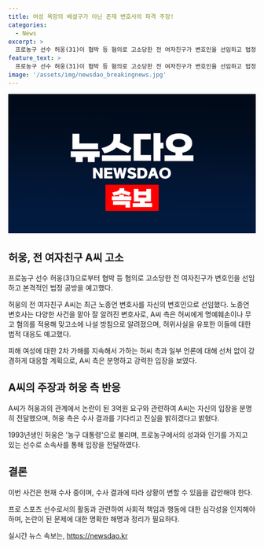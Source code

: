 ```yaml
---
title: 여성 욕망의 배설구가 아닌 존재 변호사의 파격 주장!
categories:
  - News
excerpt: >
  프로농구 선수 허웅(31)이 협박 등 혐의로 고소당한 전 여자친구가 변호인을 선임하고 법정 공방을 예고했다. 변호사는 고소한 선우은숙 사건 등을 담당한 인물로 알려져, 허씨에게 명예훼손이나 무고 혐의를 맞고소할 방침이다. A씨는 허위사실 유포한 이들에 대해 법적 대응을 예고하며, 피해 여성에 대한 2차 가해를 지속하는 허씨 측에 강력히 대응할 계획이라고 전했다. 허웅 측은 A씨를 공갈미수, 협박 등으로 고소하며, A씨는 3억원을 요구한 것은 임신중절 수술의 대가로 허웅이 제시한 것이라고 반박했다.
feature_text: >
  프로농구 선수 허웅(31)이 협박 등 혐의로 고소당한 전 여자친구가 변호인을 선임하고 법정 공방을 예고했다. 변호사는 고소한 선우은숙 사건 등을 담당한 인물로 알려져, 허씨에게 명예훼손이나 무고 혐의를 맞고소할 방침이다. A씨는 허위사실 유포한 이들에 대해 법적 대응을 예고하며, 피해 여성에 대한 2차 가해를 지속하는 허씨 측에 강력히 대응할 계획이라고 전했다. 허웅 측은 A씨를 공갈미수, 협박 등으로 고소하며, A씨는 3억원을 요구한 것은 임신중절 수술의 대가로 허웅이 제시한 것이라고 반박했다.
image: '/assets/img/newsdao_breakingnews.jpg'
---
```


<p><img src="/assets/img/newsdao_breakingnews.jpg" alt="cryptoinkorea 속보" /></p>

<h2 data-ke-size="size26">허웅, 전 여자친구 A씨 고소</h2>

<p data-ke-size="size16">프로농구 선수 허웅(31)으로부터 협박 등 혐의로 고소당한 전 여자친구가 변호인을 선임하고 본격적인 법정 공방을 예고했다.</p>

<p data-ke-size="size16">허웅의 전 여자친구 A씨는 최근 노종언 변호사를 자신의 변호인으로 선임했다. 노종언 변호사는 다양한 사건을 맡아 잘 알려진 변호사로, A씨 측은 허씨에게 명예훼손이나 무고 혐의를 적용해 맞고소에 나설 방침으로 알려졌으며, 허위사실을 유포한 이들에 대한 법적 대응도 예고했다.</p>

<p data-ke-size="size16">피해 여성에 대한 2차 가해를 지속해서 가하는 허씨 측과 일부 언론에 대해 선처 없이 강경하게 대응할 계획으로, A씨 측은 분명하고 강력한 입장을 보였다.</p>

<h2 data-ke-size="size26">A씨의 주장과 허웅 측 반응</h2>

<p data-ke-size="size16">A씨가 허웅과의 관계에서 논란이 된 3억원 요구와 관련하여 A씨는 자신의 입장을 분명히 전달했으며, 허웅 측은 수사 결과를 기다리고 진실을 밝히겠다고 밝혔다.</p>

<p data-ke-size="size16">1993년생인 허웅은 '농구 대통령'으로 불리며, 프로농구에서의 성과와 인기를 가지고 있는 선수로 소속사를 통해 입장을 전달하였다.</p>

<h2 data-ke-size="size26">결론</h2>

<p data-ke-size="size16">이번 사건은 현재 수사 중이며, 수사 결과에 따라 상황이 변할 수 있음을 감안해야 한다.</p>

<p data-ke-size="size16">프로 스포츠 선수로서의 활동과 관련하여 사회적 책임과 행동에 대한 심각성을 인지해야 하며, 논란이 된 문제에 대한 명확한 해명과 정리가 필요하다.</p>
실시간 뉴스 속보는, <a href="https://newsdao.kr" rel="dofollow">https://newsdao.kr</a>


